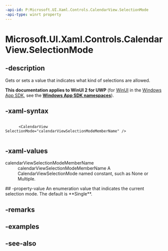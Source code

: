 ```yaml
---
-api-id: P:Microsoft.UI.Xaml.Controls.CalendarView.SelectionMode
-api-type: winrt property
---
```


<!-- Property syntax
public Windows.UI.Xaml.Controls.CalendarViewSelectionMode SelectionMode { get;  set; }
-->

# Microsoft.UI.Xaml.Controls.CalendarView.SelectionMode

## -description
Gets or sets a value that indicates what kind of selections are allowed.

**This documentation applies to WinUI 2 for UWP** (for [WinUI](/windows/apps/winui/winui3/) in the [Windows App SDK](/windows/apps/windows-app-sdk/), see the **[Windows App SDK namespaces](/windows/windows-app-sdk/api/winrt/)**).

## -xaml-syntax
```xaml

      <CalendarView SelectionMode="calendarViewSelectionModeMemberName" />
    
```


## -xaml-values
<dl><dt>calendarViewSelectionModeMemberName</dt><dd>calendarViewSelectionModeMemberName A CalendarViewSelectionMode named constant, such as None or Multiple.</dd>
</dl>
## -property-value
An enumeration value that indicates the current selection mode. The default is **Single**.

## -remarks

## -examples

## -see-also
